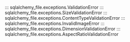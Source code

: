 ::: sqlalchemy_file.exceptions.ValidationError 
::: sqlalchemy_file.exceptions.SizeValidationError 
::: sqlalchemy_file.exceptions.ContentTypeValidationError 
::: sqlalchemy_file.exceptions.InvalidImageError 
::: sqlalchemy_file.exceptions.DimensionValidationError 
::: sqlalchemy_file.exceptions.AspectRatioValidationError 